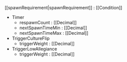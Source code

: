 [[spawnRequirement|spawnRequirement]] : [[Condition]]
   * Timer
     * respawnCount : [[Decimal]]
     * nextSpawnTimeMin : [[Decimal]]
     * nextSpawnTimeMax : [[Decimal]]
   * TriggerCultureFlip
     * triggerWeight : [[Decimal]]
   * TriggerLowAllegiance
     * triggerWeight : [[Decimal]]
